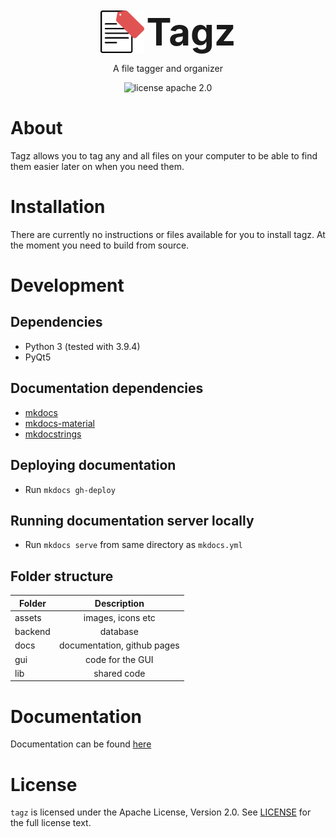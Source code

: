 
<div align="center">
<img style='vertical-align:middle;' src='assets/icon.png' width="70">
<div style='vertical-align:middle; display:inline;'>
<strong style="font-size:60px">Tagz</strong>
</div>
</div>

 <p align="center">A file tagger and organizer</p>

<div align="center">

   ![license apache 2.0](https://img.shields.io/badge/license-Apache%202.0-brightgreen)
</div>

# About
Tagz allows you to tag any and all files on your computer to be able to find them easier later on when you need them.

# Installation
There are currently no instructions or files available for you to install tagz. At the moment you need to build from source.

# Development
## Dependencies
* Python 3 (tested with 3.9.4)
* PyQt5

## Documentation dependencies
* [mkdocs](https://github.com/mkdocs/mkdocs)
* [mkdocs-material](https://github.com/squidfunk/mkdocs-material)
* [mkdocstrings](https://github.com/mkdocstrings/mkdocstrings)
## Deploying documentation
* Run `mkdocs gh-deploy`
## Running documentation server locally
* Run `mkdocs serve` from same directory as `mkdocs.yml`

## Folder structure
| Folder        | Description                 |
| ------------- |:---------------------------:|
| assets        | images, icons etc           |
| backend       | database                    |
| docs          | documentation, github pages |
| gui           | code for the GUI            |
| lib           | shared code                 |

# Documentation
Documentation can be found [here](https://mozzo1000.github.io/tagz)

# License
`tagz` is licensed under the Apache License, Version 2.0. See [LICENSE](LICENSE) for the full license text.